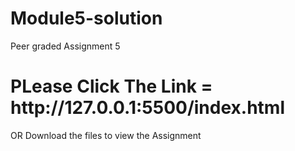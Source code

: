 # Module5-solution
Peer graded Assignment 5
<h1>PLease Click The Link = http://127.0.0.1:5500/index.html </h1>
OR Download the files to view the Assignment
